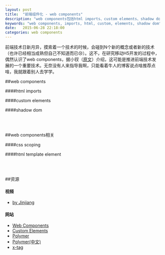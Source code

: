 ```yaml
---
layout: post
title:  "前端组件化 - web components"
description: "web components包括html imports、custom elements、shadow dom，实现web组件化"
keywords: "web components, imports, html, custom, elements, shadow dom"
date:   2015-06-28 22:18:00
categories: web components
---
```


前端技术日新月异，摸索着一个技术的时候，会碰到N个新的概念或者新的技术（也许已经相当成熟但自己不知道而已😢）。这不，在研究移动H5开发的过程中，偶然认识了web components，据小钗（[原文](http://www.cnblogs.com/yexiaochai/p/4219523.html)）介绍，这可能是推进前端技术发展的一个重要技术。无奈没有人来指导我啊，只能看着牛人的博客说点啥推荐点啥，我就跟着别人去学学。

##web components

####html imports

####custom elements

####shadow dom

<br/>
<br/>

##web components相关

####css scoping

####html template element

<br/>
<br/>

##资源

#### 视频
- [by Jinjiang](http://www.tudou.com/listplay/r0pA0z77CgM/9UZ7gHj8fuM.html)

#### 网站
- [Web Components](http://webcomponents.org)
- [Custom Elements](http://customelements.org)
- [Polymer](http://www.polymer-project.org)
- [Polymer(中文)](http://docs.polymerchina.org)
- [x-tag](http://x-tags.org)